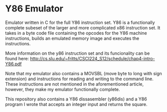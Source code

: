 # Y86 Emulator

Emulator written in C for the full Y86 instruction set.
Y86  is a functionally complete subeset of the larger and more complicated x86 instruction set.
It takes in a byte code file containing the opcodes for the Y86 machine instructions, builds an emulated memory image and executes the instructions.

More information on the y86 instruction set and its funcionality can be found here:
http://cs.slu.edu/~fritts/CSCI224_S12/schedule/chap4-intro-Y86.pdf

Note that my emulator also contains a MOVSBL (move byte to long with sign extension) and instructions for reading and writing to the command line. These instructions are not mentioned in the aforementioned article, however, they make my emulator functionally complete.

This repository also contains a Y86 dissasembler (y86dis) and a Y86 program I wrote that accepts an integer input and returns the square.